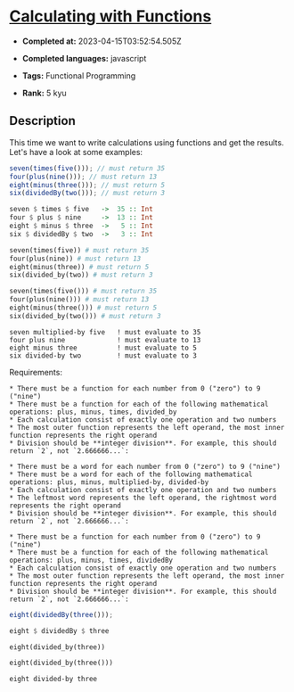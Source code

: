 # [Calculating with Functions](https://www.codewars.com/kata/525f3eda17c7cd9f9e000b39)

- **Completed at:** 2023-04-15T03:52:54.505Z

- **Completed languages:** javascript

- **Tags:** Functional Programming

- **Rank:** 5 kyu

## Description

This time we want to write calculations using functions and get the results. Let's have a look at some examples:

```javascript
seven(times(five())); // must return 35
four(plus(nine())); // must return 13
eight(minus(three())); // must return 5
six(dividedBy(two())); // must return 3
```
```haskell
seven $ times $ five   ->  35 :: Int
four $ plus $ nine     ->  13 :: Int
eight $ minus $ three  ->   5 :: Int
six $ dividedBy $ two  ->   3 :: Int
```
```ruby
seven(times(five)) # must return 35
four(plus(nine)) # must return 13
eight(minus(three)) # must return 5
six(divided_by(two)) # must return 3
```
```python
seven(times(five())) # must return 35
four(plus(nine())) # must return 13
eight(minus(three())) # must return 5
six(divided_by(two())) # must return 3
```
```factor
seven multiplied-by five   ! must evaluate to 35
four plus nine             ! must evaluate to 13
eight minus three          ! must evaluate to 5
six divided-by two         ! must evaluate to 3
```

Requirements:
~~~if:ruby,python
* There must be a function for each number from 0 ("zero") to 9 ("nine")
* There must be a function for each of the following mathematical operations: plus, minus, times, divided_by
* Each calculation consist of exactly one operation and two numbers
* The most outer function represents the left operand, the most inner function represents the right operand
* Division should be **integer division**. For example, this should return `2`, not `2.666666...`:
~~~
~~~if:factor
* There must be a word for each number from 0 ("zero") to 9 ("nine")
* There must be a word for each of the following mathematical operations: plus, minus, multiplied-by, divided-by
* Each calculation consist of exactly one operation and two numbers
* The leftmost word represents the left operand, the rightmost word represents the right operand
* Division should be **integer division**. For example, this should return `2`, not `2.666666...`:
~~~
~~~if-not:ruby,python,factor
* There must be a function for each number from 0 ("zero") to 9 ("nine")
* There must be a function for each of the following mathematical operations: plus, minus, times, dividedBy
* Each calculation consist of exactly one operation and two numbers
* The most outer function represents the left operand, the most inner function represents the right operand
* Division should be **integer division**. For example, this should return `2`, not `2.666666...`:
~~~

```javascript
eight(dividedBy(three()));
```
```haskell
eight $ dividedBy $ three
```
```ruby
eight(divided_by(three))
```
```python
eight(divided_by(three()))
```
```factor
eight divided-by three
```